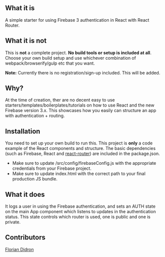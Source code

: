 ## What it is

A simple starter for using Firebase 3 authentication in React with React Router.

## What it is not

This is **not** a complete project. **No build tools or setup is included at all**. Choose your own build setup and use whichever combination of webpack/browserify/gulp etc that you want.

**Note:** Currently there is no registration/sign-up included. This will be added.

## Why?

At the time of creation, ther are no decent easy to use starters/templates/boilerplates/tutorials on how to use React and the new Firebase version 3.x. This showcases how you easily can structure an app with authentication + routing.

## Installation

You need to set up your own build to run this. This project is **only** a code example of the React components and structure. The basic dependencies (such as Firebase, React and [react-router](https://github.com/reactjs/react-router)) are included in the package.json.

* Make sure to update /src/config/firebaseConfig.js with the appropriate credentials from your Firebase project.
* Make sure to update index.html with the correct path to your final production JS bundle.

## What it does

It logs a user in using the Firebase authentication, and sets an AUTH state on the main App component which listens to updates in the authentication status. This state controls which router is used, one is public and one is private.

## Contributors

[Florian Didron](https://github.com/fdidron)